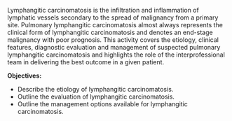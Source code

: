 Lymphangitic carcinomatosis is the infiltration and inflammation of lymphatic vessels secondary to the spread of malignancy from a primary site. Pulmonary lymphangitic carcinomatosis almost always represents the clinical form of lymphangitic carcinomatosis and denotes an end-stage malignancy with poor prognosis. This activity covers the etiology, clinical features, diagnostic evaluation and management of suspected pulmonary lymphangitic carcinomatosis and highlights the role of the interprofessional team in delivering the best outcome in a given patient.

**Objectives:**
- Describe the etiology of lymphangitic carcinomatosis.
- Outline the evaluation of lymphangitic carcinomatosis.
- Outline the management options available for lymphangitic carcinomatosis.